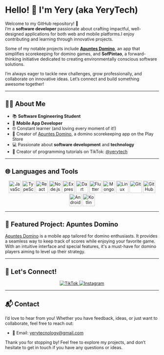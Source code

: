 # Hello! 👋 I'm Yery (aka YeryTech)

Welcome to my GitHub repository! 🚀  
I’m a **software developer** passionate about crafting impactful, well-designed applications for both web and mobile platforms.I enjoy  contributing and learning through innovative projects.

Some of my notable projects include **[Apuntes Domino](https://play.google.com/store/apps/details?id=com.yerytech.notedom&hl=en&gl=US)**, an app that simplifies scorekeeping for domino games, and **SofPintao**, a forward-thinking initiative dedicated to creating environmentally conscious software solutions.  

I’m always eager to tackle new challenges, grow professionally, and collaborate on innovative ideas. Let’s connect and build something awesome together!  

---

## 🙋‍♂️ About Me

- 📚 **Software Engineering Student**  
- 🚀 **Mobile App Developer**  
- 🤓 Constant learner (and loving every moment of it!)  
- 📱 Creator of [Apuntes Domino](https://play.google.com/store/apps/details?id=com.yerytech.notedom&hl=en&gl=US), a domino scorekeeping app on the Play Store  
- 💻 Passionate about **software development** and **technology**  
- 🎥 Creator of programming tutorials on TikTok: [@yerytech](https://www.tiktok.com/@yerytech)  

---

## 🌐 Languages and Tools

<p align="center">
  <img src="https://cdn.jsdelivr.net/gh/devicons/devicon/icons/javascript/javascript-original.svg" height="40" alt="JavaScript" />
  <img src="https://cdn.jsdelivr.net/gh/devicons/devicon/icons/typescript/typescript-original.svg" height="40" alt="TypeScript" />
  <img src="https://cdn.jsdelivr.net/gh/devicons/devicon/icons/react/react-original.svg" height="40" alt="React" />
  <img src="https://cdn.jsdelivr.net/gh/devicons/devicon/icons/nodejs/nodejs-original.svg" height="40" alt="Node.js" />
  <img src="https://cdn.jsdelivr.net/gh/devicons/devicon/icons/express/express-original.svg" height="40" alt="Express.js" />
  <img src="https://cdn.jsdelivr.net/gh/devicons/devicon/icons/dart/dart-original.svg" height="40" alt="Dart" />
  <img src="https://cdn.jsdelivr.net/gh/devicons/devicon/icons/flutter/flutter-original.svg" height="40" alt="Flutter" />
  <img src="https://cdn.jsdelivr.net/gh/devicons/devicon/icons/mongodb/mongodb-original.svg" height="40" alt="MongoDB" />
  <img src="https://cdn.jsdelivr.net/gh/devicons/devicon/icons/linux/linux-original.svg" height="40" alt="Linux" />
  <img src="https://cdn.jsdelivr.net/gh/devicons/devicon/icons/git/git-original.svg" height="40" alt="Git" />
  <img src="https://cdn.jsdelivr.net/gh/devicons/devicon/icons/github/github-original.svg" height="40" alt="GitHub" />
  <img src="https://cdn.jsdelivr.net/gh/devicons/devicon/icons/androidstudio/androidstudio-original.svg" height="40" alt="Android Studio" />
  <img src="https://cdn.jsdelivr.net/gh/devicons/devicon/icons/kotlin/kotlin-original.svg" height="40" alt="Kotlin" />
</p>


---

## 📌 Featured Project: **Apuntes Domino**  

[Apuntes Domino](https://play.google.com/store/apps/details?id=com.yerytech.notedom&hl=en&gl=US) is a mobile app tailored for domino enthusiasts. It provides a seamless way to keep track of scores while enjoying your favorite game. With an intuitive interface and special features, it's a must-have for domino players aiming to level up their strategy.  

---

## 🌟 Let's Connect!  

<p align="center">
  <a href="https://www.tiktok.com/@yerytech">
    <img src="https://img.shields.io/badge/TikTok-%23000000.svg?&style=for-the-badge&logo=TikTok&logoColor=white" alt="TikTok" />
  </a>
  <a href="https://www.instagram.com/yerytech/">
    <img src="https://img.shields.io/badge/Instagram-%23E4405F.svg?&style=for-the-badge&logo=Instagram&logoColor=white" alt="Instagram" />
  </a>
</p>  

---

## 📬 Contact  

I’d love to hear from you! Whether you have feedback, ideas, or just want to collaborate, feel free to reach out:  
- 📧 Email: [yerytecnology@gmail.com](mailto:yerytecnology@gmail.com)  

Thank you for stopping by! Feel free to explore my projects, and don’t hesitate to get in touch if you have any questions or ideas.  
